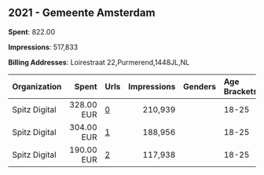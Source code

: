 ## 2021 - Gemeente Amsterdam 
**Spent**: 822.00

**Impressions**: 517,833

**Billing Addresses**: Loirestraat 22,Purmerend,1448JL,NL

|Organization|Spent|Urls|Impressions|Genders|Age Brackets|Country Codes|
|:---|---:|:---|---:|:---|:---|:---|
|Spitz Digital|328.00 EUR|[0](https://www.snap.com/political-ads/asset/a2327e2af1ca78495a28c9666582a8ebc6c295d5beca5acb182baf6afd78eec4?mediaType=mp4)|210,939||18-25|netherlands|
|Spitz Digital|304.00 EUR|[1](https://www.snap.com/political-ads/asset/43e14018ee49765a8bc985b47028f03e1b33c552cbe58236faee8d8dfceb8daf?mediaType=mp4)|188,956||18-25|netherlands|
|Spitz Digital|190.00 EUR|[2](https://www.snap.com/political-ads/asset/22160fd92429511719ae095e7d923edd5f659927a2ecc046d3c3cec325158c2e?mediaType=mp4)|117,938||18-25|netherlands|
